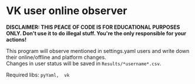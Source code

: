 # VK user online observer
**DISCLAIMER: THIS PEACE OF CODE IS FOR EDUCATIONAL PURPOSES ONLY. Don't use it to do illegal stuff. You're the only responsible for your actions!**

This program will observe mentioned in settings.yaml users and write down their online/offline and platform changes.  
Changes in user status will be saved in `Results/*username*.csv`.

Required libs: `pyYaml,  vk`
